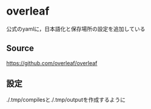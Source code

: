# overleaf
公式のyamlに，日本語化と保存場所の設定を追加している

## Source
https://github.com/overleaf/overleaf

## 設定
./.tmp/compilesと./.tmp/outputを作成するように